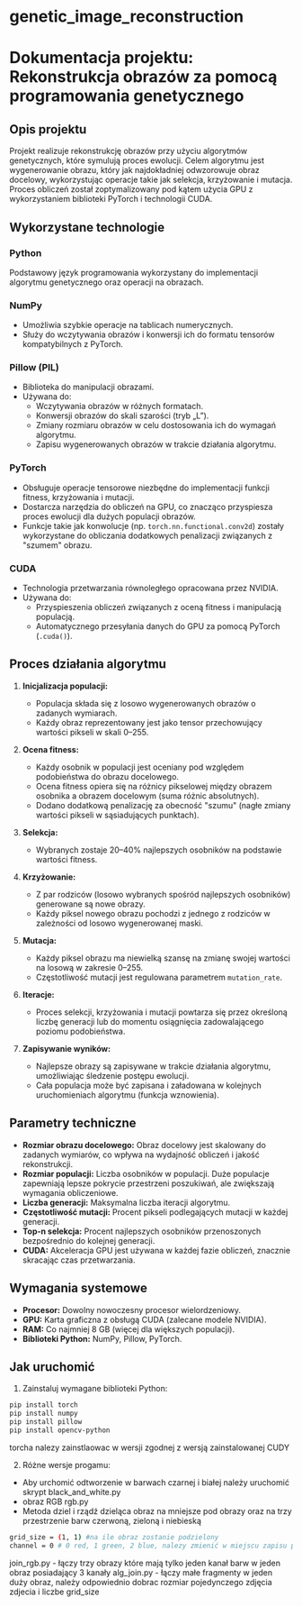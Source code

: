# genetic_image_reconstruction
# Dokumentacja projektu: Rekonstrukcja obrazów za pomocą programowania genetycznego

## Opis projektu

Projekt realizuje rekonstrukcję obrazów przy użyciu algorytmów genetycznych, które symulują proces ewolucji. Celem algorytmu jest wygenerowanie obrazu, który jak najdokładniej odwzorowuje obraz docelowy, wykorzystując operacje takie jak selekcja, krzyżowanie i mutacja. Proces obliczeń został zoptymalizowany pod kątem użycia GPU z wykorzystaniem biblioteki PyTorch i technologii CUDA.

## Wykorzystane technologie

### **Python**
Podstawowy język programowania wykorzystany do implementacji algorytmu genetycznego oraz operacji na obrazach.

### **NumPy**
- Umożliwia szybkie operacje na tablicach numerycznych.
- Służy do wczytywania obrazów i konwersji ich do formatu tensorów kompatybilnych z PyTorch.

### **Pillow (PIL)**
- Biblioteka do manipulacji obrazami.
- Używana do:
  - Wczytywania obrazów w różnych formatach.
  - Konwersji obrazów do skali szarości (tryb „L”).
  - Zmiany rozmiaru obrazów w celu dostosowania ich do wymagań algorytmu.
  - Zapisu wygenerowanych obrazów w trakcie działania algorytmu.

### **PyTorch**
- Obsługuje operacje tensorowe niezbędne do implementacji funkcji fitness, krzyżowania i mutacji.
- Dostarcza narzędzia do obliczeń na GPU, co znacząco przyspiesza proces ewolucji dla dużych populacji obrazów.
- Funkcje takie jak konwolucje (np. `torch.nn.functional.conv2d`) zostały wykorzystane do obliczania dodatkowych penalizacji związanych z "szumem" obrazu.

### **CUDA**
- Technologia przetwarzania równoległego opracowana przez NVIDIA.
- Używana do:
  - Przyspieszenia obliczeń związanych z oceną fitness i manipulacją populacją.
  - Automatycznego przesyłania danych do GPU za pomocą PyTorch (`.cuda()`).

## Proces działania algorytmu

1. **Inicjalizacja populacji:**
   - Populacja składa się z losowo wygenerowanych obrazów o zadanych wymiarach.
   - Każdy obraz reprezentowany jest jako tensor przechowujący wartości pikseli w skali 0–255.

2. **Ocena fitness:**
   - Każdy osobnik w populacji jest oceniany pod względem podobieństwa do obrazu docelowego.
   - Ocena fitness opiera się na różnicy pikselowej między obrazem osobnika a obrazem docelowym (suma różnic absolutnych).
   - Dodano dodatkową penalizację za obecność "szumu" (nagłe zmiany wartości pikseli w sąsiadujących punktach).

3. **Selekcja:**
   - Wybranych zostaje 20–40% najlepszych osobników na podstawie wartości fitness.

4. **Krzyżowanie:**
   - Z par rodziców (losowo wybranych spośród najlepszych osobników) generowane są nowe obrazy.
   - Każdy piksel nowego obrazu pochodzi z jednego z rodziców w zależności od losowo wygenerowanej maski.

5. **Mutacja:**
   - Każdy piksel obrazu ma niewielką szansę na zmianę swojej wartości na losową w zakresie 0–255.
   - Częstotliwość mutacji jest regulowana parametrem `mutation_rate`.

6. **Iteracje:**
   - Proces selekcji, krzyżowania i mutacji powtarza się przez określoną liczbę generacji lub do momentu osiągnięcia zadowalającego poziomu podobieństwa.

7. **Zapisywanie wyników:**
   - Najlepsze obrazy są zapisywane w trakcie działania algorytmu, umożliwiając śledzenie postępu ewolucji.
   - Cała populacja może być zapisana i załadowana w kolejnych uruchomieniach algorytmu (funkcja wznowienia).

## Parametry techniczne

- **Rozmiar obrazu docelowego:** Obraz docelowy jest skalowany do zadanych wymiarów, co wpływa na wydajność obliczeń i jakość rekonstrukcji.
- **Rozmiar populacji:** Liczba osobników w populacji. Duże populacje zapewniają lepsze pokrycie przestrzeni poszukiwań, ale zwiększają wymagania obliczeniowe.
- **Liczba generacji:** Maksymalna liczba iteracji algorytmu.
- **Częstotliwość mutacji:** Procent pikseli podlegających mutacji w każdej generacji.
- **Top-n selekcja:** Procent najlepszych osobników przenoszonych bezpośrednio do kolejnej generacji.
- **CUDA:** Akceleracja GPU jest używana w każdej fazie obliczeń, znacznie skracając czas przetwarzania.


## Wymagania systemowe

- **Procesor:** Dowolny nowoczesny procesor wielordzeniowy.
- **GPU:** Karta graficzna z obsługą CUDA (zalecane modele NVIDIA).
- **RAM:** Co najmniej 8 GB (więcej dla większych populacji).
- **Biblioteki Python:** NumPy, Pillow, PyTorch.

## Jak uruchomić
 
1) Zainstaluj wymagane biblioteki Python:
```sh
pip install torch
pip install numpy
pip install pillow
pip install opencv-python
```
torcha nalezy zainstlaowac w wersji zgodnej z wersją zainstalowanej CUDY

2) Różne wersje progamu:
 - Aby urchomić odtworzenie w barwach czarnej i białej należy uruchomić skrypt black_and_white.py
 - obraz RGB rgb.py
 - Metoda dziel i rządź dzieląca obraz na mniejsze pod obrazy oraz na trzy przestrzenie barw czerwoną, zieloną i niebieską
```sh
grid_size = (1, 1) #na ile obraz zostanie podzielony 
channel = 0 # 0 red, 1 green, 2 blue, nalezy zmienić w miejscu zapisu pliku i w miejscu zapisu zdjeć docelowych
```
join_rgb.py - łączy trzy obrazy które mają tylko jeden kanał barw w jeden obraz posiadający 3 kanały
alg_join.py - łączy małe fragmenty w jeden duży obraz, należy odpowiednio dobrac rozmiar pojedynczego zdjęcia zdjecia i liczbe grid_size 


